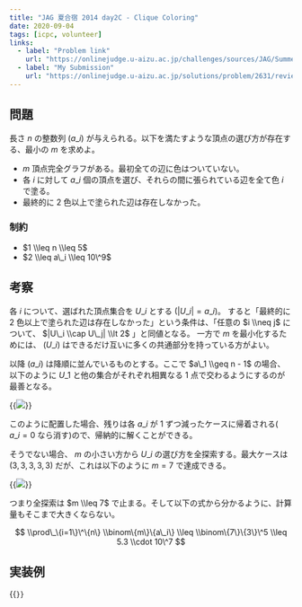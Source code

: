 ```yaml
---
title: "JAG 夏合宿 2014 day2C - Clique Coloring"
date: 2020-09-04
tags: [icpc, volunteer]
links:
  - label: "Problem link"
    url: "https://onlinejudge.u-aizu.ac.jp/challenges/sources/JAG/Summer/2631?year=2014"
  - label: "My Submission"
    url: "https://onlinejudge.u-aizu.ac.jp/solutions/problem/2631/review/4816018/misteer/C++14"
---
```


## 問題

長さ $n$ の整数列 $(a\_i)$ が与えられる。以下を満たすような頂点の選び方が存在する、最小の $m$ を求めよ。

- $m$ 頂点完全グラフがある。最初全ての辺に色はついていない。
- 各 $i$ に対して $a\_i$ 個の頂点を選び、それらの間に張られている辺を全て色 $i$ で塗る。
- 最終的に 2 色以上で塗られた辺は存在しなかった。

### 制約

- $1 \\leq n \\leq 5$
- $2 \\leq a\_i \\leq 10\^9$

## 考察

各 $i$ について、選ばれた頂点集合を $U\_i$ とする ($|U\_i| = a\_i$)。
すると「最終的に 2 色以上で塗られた辺は存在しなかった」という条件は、「任意の $i \\neq j$ について、 $|U\_i \\cap U\_j| \\lt 2$ 」と同値となる。
一方で $m$ を最小化するためには、 $(U\_i)$ はできるだけ互いに多くの共通部分を持っている方がよい。

以降 $(a\_i)$ は降順に並んでいるものとする。ここで $a\_1 \\geq n - 1$ の場合、以下のように $U\_1$ と他の集合がそれぞれ相異なる 1 点で交わるようにするのが最善となる。

{{<image src="0.png">}}

このように配置した場合、残りは各 $a\_i$ が 1 ずつ減ったケースに帰着される( $a\_i = 0$ なら消す)ので、帰納的に解くことができる。

そうでない場合、 $m$ の小さい方から $U\_i$ の選び方を全探索する。最大ケースは $(3, 3, 3, 3, 3)$ だが、これは以下のように $m = 7$ で達成できる。

{{<image src="1.png">}}

つまり全探索は $m \\leq 7$ で止まる。そして以下の式から分かるように、計算量もそこまで大きくならない。

$$
\\prod\_\{i=1\}\^\{n\} \\binom\{m\}\{a\_i\} \\leq \\binom\{7\}\{3\}\^5 \\leq 5.3 \\cdot 10\^7
$$

## 実装例

{{<code file="0.cpp" language="cpp">}}
